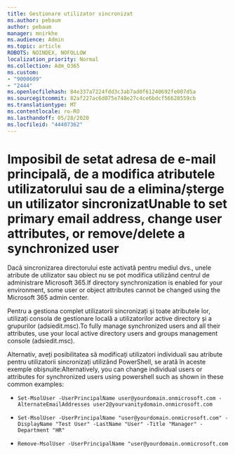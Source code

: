```yaml
---
title: Gestionare utilizator sincronizat
ms.author: pebaum
author: pebaum
manager: mnirkhe
ms.audience: Admin
ms.topic: article
ROBOTS: NOINDEX, NOFOLLOW
localization_priority: Normal
ms.collection: Adm_O365
ms.custom:
- "9000609"
- "2444"
ms.openlocfilehash: 84e337a7224fdd3c3ab7ad0f61240692fe007d5a
ms.sourcegitcommit: 82af227ac6d075e748e27c4ce6bdcf56628559cb
ms.translationtype: MT
ms.contentlocale: ro-RO
ms.lasthandoff: 05/28/2020
ms.locfileid: "44407362"
---
```

# <a name="unable-to-set-primary-email-address-change-user-attributes-or-removedelete-a-synchronized-user"></a><span data-ttu-id="5a4d4-102">Imposibil de setat adresa de e-mail principală, de a modifica atributele utilizatorului sau de a elimina/șterge un utilizator sincronizat</span><span class="sxs-lookup"><span data-stu-id="5a4d4-102">Unable to set primary email address, change user attributes, or remove/delete a synchronized user</span></span>

<span data-ttu-id="5a4d4-103">Dacă sincronizarea directorului este activată pentru mediul dvs., unele atribute de utilizator sau obiect nu se pot modifica utilizând centrul de administrare Microsoft 365.</span><span class="sxs-lookup"><span data-stu-id="5a4d4-103">If directory synchronization is enabled for your environment, some user or object attributes cannot be changed using the Microsoft 365 admin center.</span></span>

<span data-ttu-id="5a4d4-104">Pentru a gestiona complet utilizatorii sincronizați și toate atributele lor, utilizați consola de gestionare locală a utilizatorilor active directory și a grupurilor (adsiedit.msc).</span><span class="sxs-lookup"><span data-stu-id="5a4d4-104">To fully manage synchronized users and all their attributes, use your local active directory users and groups management console (adsiedit.msc).</span></span>  

<span data-ttu-id="5a4d4-105">Alternativ, aveți posibilitatea să modificați utilizatori individuali sau atribute pentru utilizatorii sincronizați utilizând PowerShell, se arată în aceste exemple obișnuite:</span><span class="sxs-lookup"><span data-stu-id="5a4d4-105">Alternatively, you can change individual users or attributes for synchronized users using powershell such as shown in these common examples:</span></span> 
- `Set-MsolUser -UserPrincipalName user@yourdomain.onmicrosoft.com -AlternateEmailAddresses user2@yourvanitydomain.onmicrosoft.com`

- `Set-MsolUser -UserPrincipalName "user@yourdomain.onmicrosoft.com" -DisplayName "Test User" -LastName "User" -Title "Manager" -Department "HR"`

- `Remove-MsolUser -UserPrincipalName "user@yourdomain.onmicrosoft.com`
